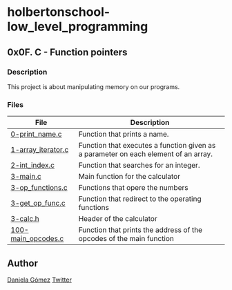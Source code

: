 # holbertonschool-low_level_programming

## 0x0F. C - Function pointers
### Description
This project is about manipulating memory on our programs.

### Files
| File | Description |
| ------ | ------ |
| [0-print_name.c](https://github.com/DNeosphere/holbertonschool-low_level_programming/blob/master/0x0F-function_pointers/0-print_name.c) | Function that prints a name. |
| [1-array_iterator.c](https://github.com/DNeosphere/holbertonschool-low_level_programming/blob/master/0x0F-function_pointers/1-array_iterator.c) | Function that executes a function given as a parameter on each element of an array. |
| [2-int_index.c](https://github.com/DNeosphere/holbertonschool-low_level_programming/blob/master/0x0F-function_pointers/2-int_index.c) | Function that searches for an integer. |
| [3-main.c](https://github.com/DNeosphere/holbertonschool-low_level_programming/blob/master/0x0F-function_pointers/3-main.c) | Main function for the calculator |
| [3-op_functions.c](https://github.com/DNeosphere/holbertonschool-low_level_programming/blob/master/0x0F-function_pointers/3-op_functions.c) | Functions that opere the numbers |
| [3-get_op_func.c](https://github.com/DNeosphere/holbertonschool-low_level_programming/blob/master/0x0F-function_pointers/3-get_op_func.c) | Function that redirect to the operating functions |
| [3-calc.h]() | Header of the calculator |
| [100-main_opcodes.c](https://github.com/DNeosphere/holbertonschool-low_level_programming/blob/master/0x0F-function_pointers/100-main_opcodes.c) | Function that prints the address of the opcodes of the main function |

## Author

[Daniela Gómez](https://www.linkedin.com/in/daniela-g%C3%B3mez-2ba828187/)
[Twitter](https://twitter.com/darkinss)
